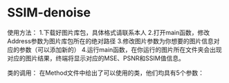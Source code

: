 # SSIM-denoise
使用方法：
1.下载好图片库包，具体格式请联系本人
2.打开main函数，修改Address参数为图片库包所在的绝对路径
3.修改图片参数为你想要的图片信息对应的参数（可以添加新的）
4.运行main函数，在你运行的图片所在文件夹会出现对应的图片结果，终端将显示对应的MSE、PSNR和SSIM值信息。

类的调用：
在Method文件中给出了可以使用的类，他们均具有5个参数：
